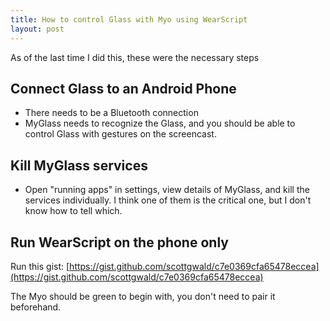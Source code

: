 ```yaml
---
title: How to control Glass with Myo using WearScript
layout: post
---
```


As of the last time I did this, these were the necessary steps

##  Connect Glass to an Android Phone

* There needs to be a Bluetooth connection
* MyGlass needs to recognize the Glass, and you should be able to control Glass with gestures on the screencast.


## Kill MyGlass services

* Open "running apps" in settings, view details of MyGlass, and kill the services individually. I think one of them is the critical one, but I don't know how to tell which.

## Run WearScript on the phone only

Run this gist:
[https://gist.github.com/scottgwald/c7e0369cfa65478eccea](https://gist.github.com/scottgwald/c7e0369cfa65478eccea)

The Myo should be green to begin with, you don't need to pair it beforehand.

